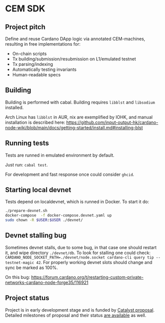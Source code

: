 # CEM SDK

## Project pitch

Define and reuse Cardano DApp logic via annotated CEM-machines, resulting in free implementations for:

* On-chain scripts
* Tx building/submission/resubmission on L1/emulated testnet
* Tx parsing/indexing
* Automatically testing invariants
* Human-readable specs

## Building

Building is performed with cabal.
Building requires `libblst` and `libsodium` installed.

Arch Linux has `libblst` in AUR, nix are exemplified by IOHK,
and manual installation is described here:
https://github.com/input-output-hk/cardano-node-wiki/blob/main/docs/getting-started/install.md#installing-blst

## Running tests

Tests are runned in emulated environment by default.

Just run: `cabal test`.

For development and fast response once could consider `ghcid`.

## Starting local devnet

Tests depend on localdevnet, which is runned in Docker.
To start it do:

```bash
./prepare-devnet.sh
docker-compose  -f docker-compose.devnet.yaml up
sudo chown -R $USER:$USER ./devnet/
```

## Devnet stalling bug

Sometimes devnet stalls, due to some bug, in that case one should restart it,
and wipe directory `./devnet/db`. To look for stalling one could check:
`CARDANO_NODE_SOCKET_PATH=./devnet/node.socket cardano-cli query tip --testnet-magic 42`. For properly working devnet slots should change
and sync be marked as 100%.

On this bug:
https://forum.cardano.org/t/restarting-custom-private-networks-cardano-node-forge35/116921

## Project status

Project is in early development stage and is funded by
[Catalyst proposal](https://projectcatalyst.io/funds/10/f10-development-and-infrastructure/mlabs-cemscript-sdk-get-your-dapp-implementation-from-annotated-on-chain-logic-state-machine).
Detailed milestones of proposal and their status [are available](https://milestones.projectcatalyst.io/projects/1000118) as well.
